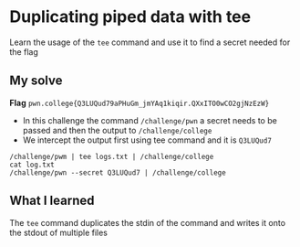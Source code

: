 # Duplicating piped data with tee

Learn the usage of the `tee` command and use it to find a secret needed for the flag

## My solve
**Flag** `pwn.college{Q3LUQud79aPHuGm_jmYAq1kiqir.QXxITO0wCO2gjNzEzW}`
- In this challenge the command `/challenge/pwn` a secret needs to be passed and then the output to `/challenge/college`
- We intercept the output first using tee command and it is `Q3LUQud7`

```
/challenge/pwm | tee logs.txt | /challenge/college
cat log.txt
/challenge/pwn --secret Q3LUQud7 | /challenge/college
```

## What I learned
The `tee` command duplicates the stdin of the command and writes it onto the stdout of multiple files
